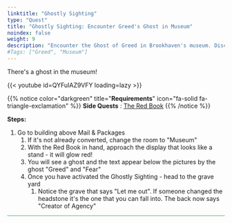 ```yaml
---
linktitle: "Ghostly Sighting"
type: "Quest"
title: "Ghostly Sighting: Encounter Greed's Ghost in Museum"
noindex: false
weight: 9
description: "Encounter the Ghost of Greed in Brookhaven's museum. Discover the steps to reveal this hidden entity and its messages."
#Tags: ["Greed", "Museum"]
---
```


There's a ghost in the museum!

{{< youtube id=QYFuIAZ9VFY loading=lazy >}}

{{% notice color="darkgreen" title="**Requirements**" icon="fa-solid fa-triangle-exclamation"  %}}
**Side Quests** : [The Red Book](/lore/special_tools/the_red_book)
{{% /notice %}}


**Steps:**

1. Go to building above Mail & Packages
	1. If it's not already converted, change the room to "Museum"
	1. With the Red Book in hand, approach the display that looks like a stand - it will glow red!
	1. You will see a ghost and the text appear below the pictures by the ghost
 "Greed" and "Fear"
	1. Once you have activated the Ghostly Sighting - head to the grave yard
		1. Notice the grave that says "Let me out". If someone changed the headstone it's the one that you can fall into.
			The back now says "Creator of Agency"


<hr style="background-color: #28b44c" size=8>
